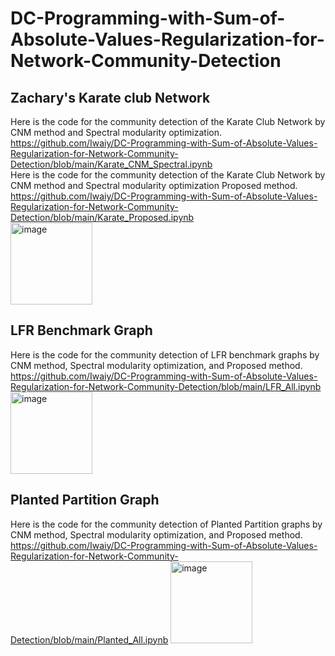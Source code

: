 # DC-Programming-with-Sum-of-Absolute-Values-Regularization-for-Network-Community-Detection


## Zachary's Karate club Network
Here is the code for the community detection of the Karate Club Network by CNM method and Spectral modularity optimization.<br>
https://github.com/Iwaiy/DC-Programming-with-Sum-of-Absolute-Values-Regularization-for-Network-Community-Detection/blob/main/Karate_CNM_Spectral.ipynb<br>
Here is the code for the community detection of the Karate Club Network by CNM method and Spectral modularity optimization Proposed method.<br>
https://github.com/Iwaiy/DC-Programming-with-Sum-of-Absolute-Values-Regularization-for-Network-Community-Detection/blob/main/Karate_Proposed.ipynb<br>
<img width="131" alt="image" src="https://github.com/Iwaiy/DC-Programming-with-Sum-of-Absolute-Values-Regularization-for-Network-Community-Detection/assets/98382027/7229ddb7-cda1-4286-ba0e-259eacceeb95">

## LFR Benchmark Graph
Here is the code for the community detection of LFR benchmark graphs by CNM method, Spectral modularity optimization, and Proposed method.
https://github.com/Iwaiy/DC-Programming-with-Sum-of-Absolute-Values-Regularization-for-Network-Community-Detection/blob/main/LFR_All.ipynb
<img width="131" alt="image" src="https://github.com/Iwaiy/DC-Programming-with-Sum-of-Absolute-Values-Regularization-for-Network-Community-Detection/assets/98382027/aa8ed945-ca28-4bda-89d8-9c8190003886">

## Planted Partition Graph
Here is the code for the community detection of Planted Partition graphs by CNM method, Spectral modularity optimization, and Proposed method.
https://github.com/Iwaiy/DC-Programming-with-Sum-of-Absolute-Values-Regularization-for-Network-Community-Detection/blob/main/Planted_All.ipynb
<img width="131" alt="image" src="https://github.com/Iwaiy/DC-Programming-with-Sum-of-Absolute-Values-Regularization-for-Network-Community-Detection/assets/98382027/1234117d-18ec-4a73-b327-c31bc08339e7">

